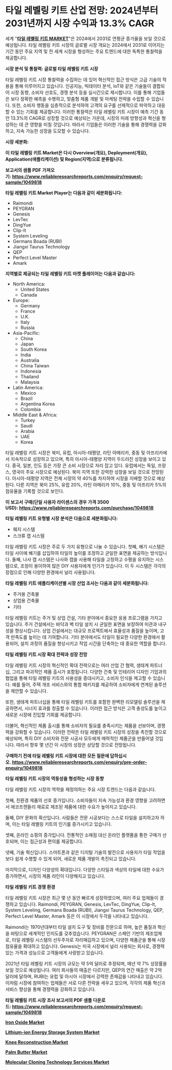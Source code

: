 <p><h1>타일 레벨링 키트 산업 전망: 2024년부터 2031년까지 시장 수익과 13.3% CAGR</h1></p><p>세계 "<strong><a href="https://www.reliableresearchreports.com/tile-levelling-kits-r1049818?utm_campaign=106&utm_medium=8&utm_source=Github&utm_content=ia&utm_term=06122024&utm_id=tile-levelling-kits">타일 레벨링 키트 MARKET</a></strong>"은 2024에서 2031로 연평균 증가율을 보일 것으로 예상됩니다. 타일 레벨링 키트 시장의 글로벌 시장 개요는 2024에서 2031로 이어지는 기간 동안 주요 지역 및 전 세계 시장을 형성하는 주요 트렌드에 대한 독특한 통찰력을 제공합니다.</p>
<p><strong>시장 분석 및 통찰력: 글로벌 타일 레벨링 키트 시장</strong></p>
<p><p>타일 레벨링 키트 시장 통찰력을 수집하는 데 있어 혁신적인 접근 방식은 고급 기술의 적용을 통해 이루어지고 있습니다. 인공지능, 빅데이터 분석, IoT와 같은 기술들이 결합되어 시장 동향, 소비자 선호도, 경쟁 분석 등을 실시간으로 제시합니다. 이를 통해 기업들은 보다 정확한 예측을 수행하고, 맞춤형 제품 개발 및 마케팅 전략을 수립할 수 있습니다. 또한, 소비자 행동을 심층적으로 분석하여 고객의 요구를 선제적으로 파악하고 대응할 수 있는 기회를 제공합니다. 이러한 통찰력은 타일 레벨링 키트 시장이 예측 기간 동안 13.3%의 CAGR로 성장할 것으로 예상되는 가운데, 시장의 미래 방향성과 혁신을 형성하는 데 큰 영향을 미칠 것입니다. 따라서 기업들은 이러한 기술을 통해 경쟁력을 강화하고, 지속 가능한 성장을 도모할 수 있습니다.</p><a href="%7CAUTHORITHY_DOMAIN_URL%7C?utm_campaign=106&utm_medium=8&utm_source=Github&utm_content=ia&utm_term=06122024&utm_id=tile-levelling-kits"></a></p>
<p><strong>시장 세분화:</strong></p>
<p><strong>이 타일 레벨링 키트 Market은 다시 Overview(개요), Deployment(개요), Application(애플리케이션) 및 Region(지역)으로 분류됩니다.</strong></p>
<p><strong>보고서의 샘플 PDF 가져오기:&nbsp;<a href="https://www.reliableresearchreports.com/enquiry/request-sample/1049818?utm_campaign=106&utm_medium=8&utm_source=Github&utm_content=ia&utm_term=06122024&utm_id=tile-levelling-kits">https://www.reliableresearchreports.com/enquiry/request-sample/1049818</a></strong><strong></strong></p>
<p><strong>타일 레벨링 키트 Market Player는 다음과 같이 세분화됩니다:</strong></p>
<p><ul><li>Raimondi</li><li>PEYGRAN</li><li>Genesis</li><li>LevTec</li><li>DingYue</li><li>Clip-It</li><li>System Leveling</li><li>Germans Boada (RUBI)</li><li>Jiangxi Taurus Technology</li><li>QEP</li><li>Perfect Level Master</li><li>Amark</li></ul></p>
<p><strong>지역별로 제공되는 타일 레벨링 키트 마켓 플레이어는 다음과 같습니다:</strong></p>
<p><ul>
    <li>
        North America:
        <ul>
            <li>United States</li>
            <li>Canada</li>
        </ul>
    </li>
    <li>
        Europe:
        <ul>
            <li>Germany</li>
            <li>France</li>
            <li>U.K.</li>
            <li>Italy</li>
            <li>Russia</li>
        </ul>
    </li>
    <li>
        Asia-Pacific:
        <ul>
            <li>China</li>
            <li>Japan</li>
            <li>South Korea</li>
            <li>India</li>
            <li>Australia</li>
            <li>China Taiwan</li>
            <li>Indonesia</li>
            <li>Thailand</li>
            <li>Malaysia</li>
        </ul>
    </li>
    <li>
        Latin America:
        <ul>
            <li>Mexico</li>
            <li>Brazil</li>
            <li>Argentina Korea</li>
            <li>Colombia</li>
        </ul>
    </li>
    <li>
        Middle East & Africa:
        <ul>
            <li>Turkey</li>
            <li>Saudi</li>
            <li>Arabia</li>
            <li>UAE</li>
            <li>Korea</li>
        </ul>
    </li>
    </ul></p>
<p><p>타일 레벨링 키트 시장은 북미, 유럽, 아시아-태평양, 라틴 아메리카, 중동 및 아프리카에서 지속적으로 성장하고 있으며, 특히 아시아-태평양 지역이 두드러진 성장을 보이고 있다. 중국, 일본, 인도 등은 가장 큰 소비 시장으로 자리 잡고 있다. 유럽에서는 독일, 프랑스, 영국이 주요 시장으로 예상된다. 북미 지역 또한 강력한 성장을 보일 것으로 전망된다. 아시아-태평양 지역은 전체 시장의 약 40%를 차지하여 시장을 지배할 것으로 예상된다. 다른 지역은 북미 25%, 유럽 20%, 라틴 아메리카 10%, 중동 및 아프리카 5%의 점유율을 기록할 것으로 보인다.</p></p>
<p><strong>이 보고서 구매(단일 사용자 라이센스의 경우 가격 3500 USD):&nbsp;<a href="https://www.reliableresearchreports.com/purchase/1049818?utm_campaign=106&utm_medium=8&utm_source=Github&utm_content=ia&utm_term=06122024&utm_id=tile-levelling-kits">https://www.reliableresearchreports.com/purchase/1049818</a></strong></p>
<p><strong>타일 레벨링 키트 유형별 시장 분석은 다음으로 세분화됩니다:</strong></p>
<p><ul><li>웨지 시스템</li><li>스크류 캡 시스템</li></ul></p>
<p><p>타일 레벨링 키트 시장은 주로 두 가지 유형으로 나눌 수 있습니다. 첫째, 쐐기 시스템은 타일 사이에 쐐기를 삽입하여 타일의 높이를 조정하고 균일한 표면을 제공하는 방식입니다. 둘째, 나사 캡 시스템은 나사와 캡을 사용해 타일을 고정하고 수평을 유지하는 시스템으로, 조정이 용이하여 많은 DIY 사용자에게 인기가 있습니다. 이 두 시스템은 각각의 장점으로 인해 다양한 환경에서 널리 사용됩니다.</p></p>
<p><strong>타일 레벨링 키트 애플리케이션별 시장 산업 조사는 다음과 같이 세분화됩니다:</strong></p>
<p><ul><li>주거용 건축물</li><li>상업용 건축물</li><li>기타</li></ul></p>
<p><p>타일 레벨링 키트는 주거 및 상업 건설, 기타 분야에서 중요한 응용 프로그램을 가지고 있습니다. 주거 건설에서는 바닥과 벽 타일 설치 시 균일한 표면을 보장하여 미관과 내구성을 향상시킵니다. 상업 건설에서는 대규모 프로젝트에서 효율성과 품질을 높이며, 고객 만족도를 높이는 데 기여합니다. 기타 분야에서도 타일이 필요한 다양한 환경에서 활용되어, 설치 과정의 품질을 향상시키고 작업 시간을 단축하는 데 중요한 역할을 합니다.</p></p>
<p><strong>타일 레벨링 키트 시장 확대 전략과 성장 전망</strong></p>
<p><p>타일 레벨링 키트 시장의 혁신적인 확대 전략으로는 여러 산업 간 협력, 생태계 파트너십, 그리고 파괴적인 제품 출시가 포함됩니다. 다양한 건축 및 인테리어 디자인 기업과의 협업을 통해 타일 레벨링 키트의 사용성을 증대시키고, 소비자 인식을 제고할 수 있습니다. 예를 들어, 주택 개조 서비스와의 통합 패키지를 제공하여 소비자에게 연계된 솔루션을 제안할 수 있습니다. </p><p>또한, 생태계 파트너십을 통해 타일 레벨링 키트를 포함한 완벽한 리모델링 솔루션을 제공하면서, 시너지 효과를 창출할 수 있습니다. 이러한 접근 방식은 고객 충성도를 높이고 새로운 시장에 진입할 기회를 제공합니다. </p><p>더불어, 혁신적인 제품 출시를 통해 소비자의 필요를 충족시키는 제품을 선보이며, 경쟁력을 강화할 수 있습니다. 이러한 전략은 타일 레벨링 키트 시장의 성장을 촉진할 것으로 예상되며, 특히 DIY 소비자와 전문 시공사 모두에게 매력적인 제품군을 만들어낼 것입니다. 따라서 향후 몇 년간 이 시장의 성장은 상당할 것으로 전망됩니다.</p></p>
<p><strong>구매하기 전에 타일 레벨링 키트 시장에 대한 모든 질문에 답하십시오.&nbsp;<a href="https://www.reliableresearchreports.com/enquiry/pre-order-enquiry/1049818?utm_campaign=106&utm_medium=8&utm_source=Github&utm_content=ia&utm_term=06122024&utm_id=tile-levelling-kits">https://www.reliableresearchreports.com/enquiry/pre-order-enquiry/1049818</a></strong><strong></strong></p>
<p><strong>타일 레벨링 키트 시장의 역동성을 형성하는 시장 동향</strong></p>
<p><p>타일 레벨링 키트 시장의 역학을 재정의하는 주요 시장 트렌드는 다음과 같습니다. </p><p>첫째, 친환경 제품의 선호 증가입니다. 소비자들이 지속 가능성과 환경 영향을 고려하면서 에코프렌들리 재료로 제조된 제품에 대한 수요가 높아지고 있습니다.</p><p>둘째, DIY 문화의 확산입니다. 사람들은 전문 시공보다는 스스로 타일을 설치하고자 하며, 이는 타일 레벨링 키트의 인기를 증가시키고 있습니다.</p><p>셋째, 온라인 쇼핑의 증가입니다. 전통적인 소매점 대신 온라인 플랫폼을 통한 구매가 선호되며, 이는 접근성과 편의를 제공합니다.</p><p>넷째, 기술 혁신입니다. 스마트폰과 같은 디지털 기술의 발전으로 사용자가 타일 작업을 보다 쉽게 수행할 수 있게 되어, 새로운 제품 개발이 촉진되고 있습니다.</p><p>마지막으로, 디자인 다양성의 확대입니다. 다양한 스타일과 색상의 타일에 대한 수요가 증가하면서, 시장의 제품 라인이 다양해지고 있습니다.</p></p>
<p><strong>타일 레벨링 키트 경쟁 환경</strong></p>
<p><p>타일 레벨링 키트 시장은 최근 몇 년 동안 빠르게 성장하였으며, 여러 주요 업체들이 경쟁하고 있습니다. Raimondi, PEYGRAN, Genesis, LevTec, DingYue, Clip-It, System Leveling, Germans Boada (RUBI), Jiangxi Taurus Technology, QEP, Perfect Level Master, Amark 등은 이 시장에서 두각을 나타내고 있습니다.</p><p>Raimondi는 1970년대부터 타일 설치 도구 및 장비를 전문으로 하며, 높은 품질과 혁신을 바탕으로 세계적인 인지도를 갖추었습니다. PEYGRAN은 스페인 기반의 제조업체로, 타일 레벨링 시스템의 선두주자로 자리매김하고 있으며, 다양한 제품군을 통해 시장 점유율을 확대하고 있습니다. Genesis는 미국 시장에서 널리 사용되는 회사로, 경쟁력 있는 가격과 성능으로 고객들에게 사랑받고 있습니다.</p><p>2021년 타일 레벨링 키트 시장의 규모는 약 5억 달러로 추정되며, 매년 약 7% 성장률을 보일 것으로 예상됩니다. 여러 회사들의 매출은 다르지만, QEP의 연간 매출은 약 2억 달러에 달하며, RUBI는 유럽 및 아시아 시장에서 강력한 존재감을 나타내고 있습니다. 이처럼 시장에 참여하는 업체들은 서로 다른 전략을 세우고 있으며, 각각의 제품 혁신과 서비스 향상을 통해 경쟁력을 강화하고 있습니다.</p></p>
<p><strong>타일 레벨링 키트 시장 조사 보고서의 PDF 샘플 다운로드:&nbsp;<a href="https://www.reliableresearchreports.com/enquiry/request-sample/1049818?utm_campaign=106&utm_medium=8&utm_source=Github&utm_content=ia&utm_term=06122024&utm_id=tile-levelling-kits">https://www.reliableresearchreports.com/enquiry/request-sample/1049818</a></strong></p>
<p><strong><p><a href="https://www.linkedin.com/pulse/compreh-proposis-fbaif?utm_campaign=106&utm_medium=8&utm_source=Github&utm_content=ia&utm_term=06122024&utm_id=tile-levelling-kits">Iron Oxide Market</a></p><p><a href="https://github.com/DixieGrimes/Market-Research-Report-List-1/blob/main/lithium-ion-energy-storage-system-market.md?utm_campaign=106&utm_medium=8&utm_source=Github&utm_content=ia&utm_term=06122024&utm_id=tile-levelling-kits">Lithium-ion Energy Storage System Market</a></p><p><a href="https://www.linkedin.com/pulse/global-knee-reconstruction-marketprofits-competitive-strategiesmarket-zerme?utm_campaign=106&utm_medium=8&utm_source=Github&utm_content=ia&utm_term=06122024&utm_id=tile-levelling-kits">Knee Reconstruction Market</a></p><p><a href="https://github.com/nathandecarvalho/Market-Research-Report-List-5/blob/main/palm-butter-market.md?utm_campaign=106&utm_medium=8&utm_source=Github&utm_content=ia&utm_term=06122024&utm_id=tile-levelling-kits">Palm Butter Market</a></p><p><a href="https://issuu.com/reportprime-2/docs/molecular-cloning-technology-services-market-size-?utm_campaign=106&utm_medium=8&utm_source=Github&utm_content=ia&utm_term=06122024&utm_id=tile-levelling-kits">Molecular Cloning Technology Services Market</a></p></strong></p>